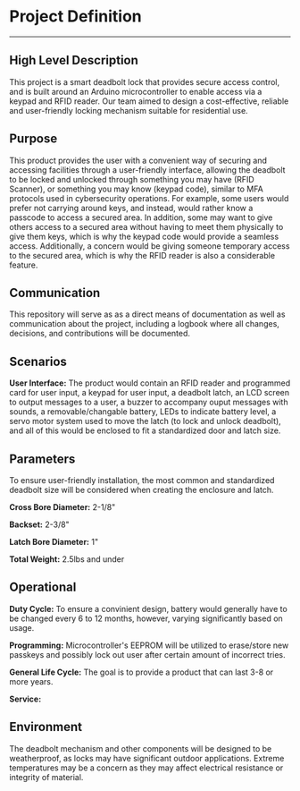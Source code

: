 # Project Definition

---

## High Level Description

This project is a smart deadbolt lock that provides secure access control, and is built around an Arduino microcontroller to enable access via a keypad and RFID reader. Our team aimed to design a cost-effective, reliable and user-friendly locking mechanism suitable for residential use.

## Purpose

This product provides the user with a convenient way of securing and accessing facilities through a user-friendly interface, allowing the deadbolt to be locked and unlocked through something you may have (RFID Scanner), or something you may know (keypad code), similar to MFA protocols used in cybersecurity operations. For example, some users would prefer not carrying around keys, and instead, would rather know a passcode to access a secured area. In addition, some may want to give others access to a secured area without having to meet them physically to give them keys, which is why the keypad code would provide a seamless access. Additionally, a concern would be giving someone temporary access to the secured area, which is why the RFID reader is also a considerable feature.

## Communication

This repository will serve as as a direct means of documentation as well as communication about the project, including a logbook where all changes, decisions, and contributions will be documented. 

## Scenarios

**User Interface:** The product would contain an RFID reader and programmed card for user input, a keypad for user input, a deadbolt latch, an LCD screen to output messages to a user, a buzzer to accompany ouput messages with sounds, a removable/changable battery, LEDs to indicate battery level, a servo motor system used to move the latch (to lock and unlock deadbolt), and all of this would be enclosed to fit a standardized door and latch size.

## Parameters 

To ensure user-friendly installation, the most common and standardized deadbolt size will be considered when creating the enclosure and latch. 

**Cross Bore Diameter:** 2-1/8"

**Backset:** 2-3/8"

**Latch Bore Diameter:** 1" 

**Total Weight:** 2.5lbs and under

## Operational

**Duty Cycle:** To ensure a convinient design, battery would generally have to be changed every 6 to 12 months, however, varying significantly based on usage.

**Programming:** Microcontroller's EEPROM will be utilized to erase/store new passkeys and possibly lock out user after certain amount of incorrect tries.

**General Life Cycle:** The goal is to provide a product that can last 3-8 or more years.

**Service:** 

## Environment

The deadbolt mechanism and other components will be designed to be weatherproof, as locks may have significant outdoor applications. Extreme temperatures may be a concern as they may affect electrical resistance or integrity of material. 












